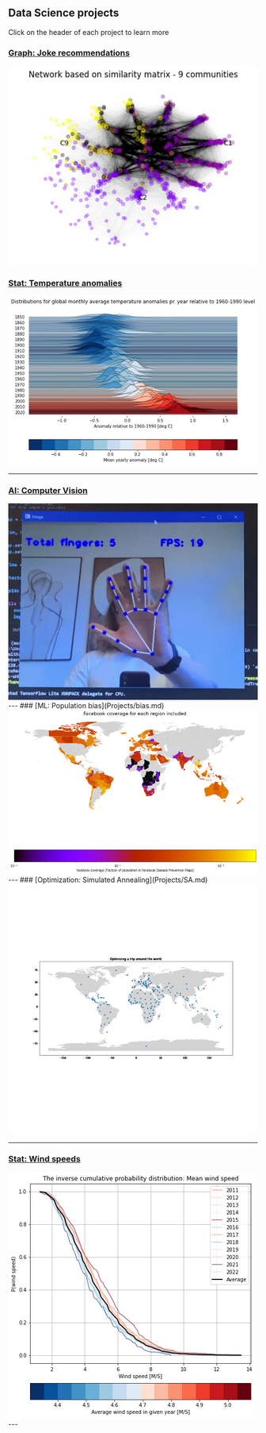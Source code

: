 ## Data Science projects
Click on the header of each project to learn more

### [Graph: Joke recommendations](Projects/Network.md)
<img src="images/network.png?raw=true"/>

### [Stat: Temperature anomalies](Projects/climate.md)
<img src="images/climate_plot.jpg?raw=true"/>

---
### [AI: Computer Vision](Projects/vision.md)

<img src="images/fingers.png?raw=true"/>
---
### [ML: Population bias](Projects/bias.md)

<img src="images/Bias/coverage_region.png?raw=true"/>
---
### [Optimization: Simulated Annealing](Projects/SA.md)
<img src="images/map.gif?raw=true"/>

---
### [Stat: Wind speeds](Projects/wind.md)
<img src="images/wind.png?raw=true"/>
---
<!-- <p style="font-size:11px">Page template forked from <a href="https://github.com/evanca/quick-portfolio">evanca</a></p> --> 
<!-- Remove above link if you don't want to attibute -->
